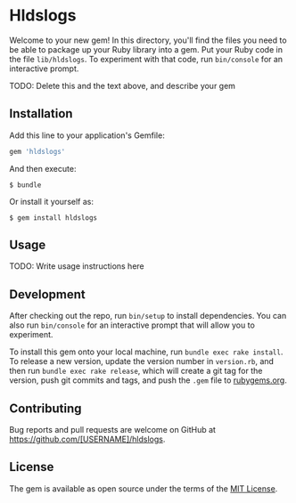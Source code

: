 # Hldslogs

Welcome to your new gem! In this directory, you'll find the files you need to be able to package up your Ruby library into a gem. Put your Ruby code in the file `lib/hldslogs`. To experiment with that code, run `bin/console` for an interactive prompt.

TODO: Delete this and the text above, and describe your gem

## Installation

Add this line to your application's Gemfile:

```ruby
gem 'hldslogs'
```

And then execute:

    $ bundle

Or install it yourself as:

    $ gem install hldslogs

## Usage

TODO: Write usage instructions here

## Development

After checking out the repo, run `bin/setup` to install dependencies. You can also run `bin/console` for an interactive prompt that will allow you to experiment.

To install this gem onto your local machine, run `bundle exec rake install`. To release a new version, update the version number in `version.rb`, and then run `bundle exec rake release`, which will create a git tag for the version, push git commits and tags, and push the `.gem` file to [rubygems.org](https://rubygems.org).

## Contributing

Bug reports and pull requests are welcome on GitHub at https://github.com/[USERNAME]/hldslogs.


## License

The gem is available as open source under the terms of the [MIT License](http://opensource.org/licenses/MIT).

